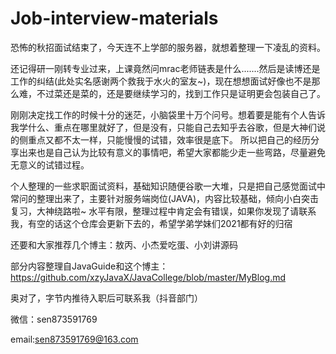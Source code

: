# Job-interview-materials

恐怖的秋招面试结束了，今天连不上学部的服务器，就想着整理一下凌乱的资料。

还记得研一刚转专业过来，上课竟然问mrac老师链表是什么.......然后是读博还是工作的纠结(此处实名感谢两个救我于水火的室友~)，现在想想面试好像也不是那么难，不过菜还是菜的，还是要继续学习的，找到工作只是证明更会包装自己了。

刚刚决定找工作的时候十分的迷茫，小脑袋里十万个问号。想着要是能有个人告诉我学什么、重点在哪里就好了，但是没有，只能自己去知乎去谷歌，但是大神们说的侧重点又都不太一样，只能慢慢的试错，效率很是底下。
所以把自己的经历分享出来也是自己认为比较有意义的事情吧，希望大家都能少走一些弯路，尽量避免无意义的试错过程。


个人整理的一些求职面试资料，基础知识随便谷歌一大堆，只是把自己感觉面试中常问的整理出来了，主要针对服务端岗位(JAVA)，内容比较基础，倾向小白突击复习，大神绕路啦~
水平有限，整理过程中肯定会有错误，如果你发现了请联系我，有空的话这个仓库会更新下去的，希望学弟学妹们2021都有好的归宿


还要和大家推荐几个博主：敖丙、小杰爱吃蛋、小刘讲源码


部分内容整理自JavaGuide和这个博主：https://github.com/xzyJavaX/JavaCollege/blob/master/MyBlog.md


奥对了，字节内推待入职后可联系我（抖音部门）

微信：sen873591769


email:sen873591769@163.com
